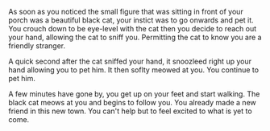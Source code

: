 As soon as you noticed the small figure that was sitting in front of your porch was a beautiful black cat, your instict was to go onwards and pet it. You crouch down to be eye-level with the cat then you decide to reach out your hand, allowing the cat to sniff you. Permitting the cat to know you are a friendly stranger. 

A quick second after the cat sniffed your hand, it snoozleed right up your hand allowing you to pet him. It then soflty meowed at you. You continue to pet him. 

A few minutes have gone by, you get up on your feet and start walking. The black cat meows at you and begins to follow you. You already made a new friend in this new town. You can't help but to feel excited to what is yet to come. 

